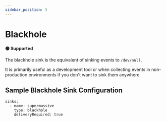 ```yaml
---
sidebar_position: 5
---
```


# Blackhole

**🟢 Supported**


The blackhole sink is the equivalent of sinking events to `/dev/null`.

It is primarily useful as a development tool or when collecting events in non-production environments if you don't want to sink them anywhere.


## Sample Blackhole Sink Configuration

```
sinks:
  - name: supermassive
    type: blackhole
    deliveryRequired: true
```

